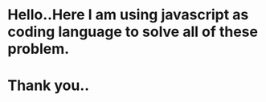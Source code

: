 # Hello..Here I am using javascript as coding language to solve all of these problem.
# Thank you..
